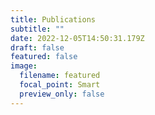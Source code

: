 ```yaml
---
title: Publications
subtitle: ""
date: 2022-12-05T14:50:31.179Z
draft: false
featured: false
image:
  filename: featured
  focal_point: Smart
  preview_only: false
---
```

